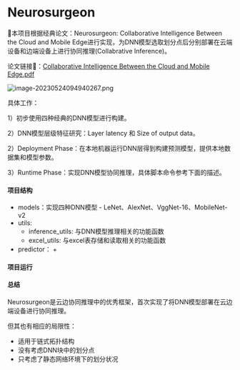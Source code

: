 # Neurosurgeon
🥳本项目根据经典论文：Neurosurgeon: Collaborative Intelligence Between the Cloud and Mobile Edge进行实现，为DNN模型选取划分点后分别部署在云端设备和边端设备上进行协同推理(Collabrative Inference)。

论文链接🔗：[Collaborative Intelligence Between the Cloud and Mobile Edge.pdf](https://github.com/Tjyy-1223/Neurosurgeon/blob/main/paper/Collaborative_Intelligence_Between_the_Cloud_and_Mobile_Edge.pdf)

![image-20230524094940267.png](https://github.com/Tjyy-1223/Neurosurgeon/blob/main/assets/image-20230524094940267.png?raw=true)

具体工作：

1）初步使用四种经典的DNN模型进行构建。

2）DNN模型层级特征研究：Layer latency 和 Size of output data。

2）Deployment Phase：在本地机器运行DNN层得到构建预测模型，提供本地数据集和模型参数。

3）Runtime Phase：实现DNN模型协同推理，具体脚本命令参考下面的描述。



#### 项目结构

+ models：实现四种DNN模型 - LeNet、AlexNet、VggNet-16、MobileNet-v2
+ utils: 
  + inference_utils: 与DNN模型推理相关的功能函数
  + excel_utils: 与excel表存储和读取相关的功能函数
+ predictor：
  + 



#### 项目运行







#### 总结

Neurosurgeon是云边协同推理中的优秀框架，首次实现了将DNN模型部署在云边端设备进行协同推理。

但其也有相应的局限性：

+ 适用于链式拓扑结构
+ 没有考虑DNN块中的划分点
+ 只考虑了静态网络环境下的划分状况
